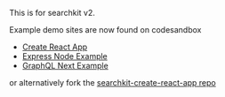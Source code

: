 
This is for searchkit v2. 

Example demo sites are now found on codesandbox 
- [Create React App](https://codesandbox.io/s/searchkit-create-react-app-xj25o0)
- [Express Node Example](https://codesandbox.io/s/searchkit-node-js-express-js-example-c7bk7e)
- [GraphQL Next Example](https://codesandbox.io/s/searchkit-graphql-next-js-example-if14fj)

or alternatively fork the [searchkit-create-react-app repo](https://github.com/searchkit/searchkit-starter-app/fork)
